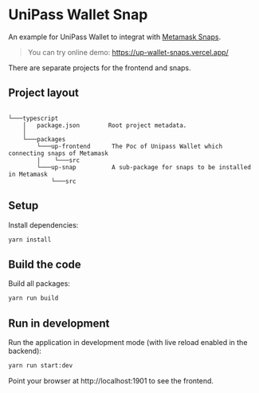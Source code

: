 # UniPass Wallet Snap

An example for UniPass Wallet to integrat with [Metamask Snaps](https://docs.metamask.io/guide/snaps.html#what-is-snaps).

>You can try online demo: https://up-wallet-snaps.vercel.app/


There are separate projects for the frontend and snaps.

## Project layout

```
        
└───typescript
    │   package.json        Root project metadata.
    │ 
    └───packages        
        └───up-frontend      The Poc of Unipass Wallet which connecting snaps of Metamask
        |    └───src            
        └───up-snap          A sub-package for snaps to be installed in Metamask 
            └───src            
```

## Setup

Install dependencies:

```bash
yarn install
```

## Build the code

Build all packages:

```bash
yarn run build
```

## Run in development

Run the application in development mode (with live reload enabled in the backend):

```bash
yarn run start:dev
```

Point your browser at http://localhost:1901 to see the frontend.


